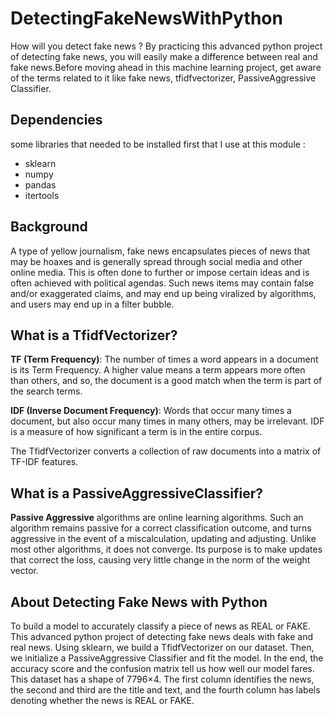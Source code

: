 # DetectingFakeNewsWithPython

How will you detect fake news ? By practicing this advanced python project of detecting fake news, you will easily make a difference between real and fake news.Before moving ahead in this machine learning project, get aware of the terms related to it like fake news, tfidfvectorizer, PassiveAggressive Classifier.

## Dependencies

 some libraries that needed to be installed first that I use at this module :
- sklearn
- numpy
- pandas
- itertools

## Background

 A type of yellow journalism, fake news encapsulates pieces of news that may be hoaxes and is generally spread through social media and other online media. This is often done to further or impose certain ideas and is often achieved with political agendas. Such news items may contain false and/or exaggerated claims, and may end up being viralized by algorithms, and users may end up in a filter bubble. 
 
 
## What is a TfidfVectorizer? 

**TF (Term Frequency)**: The number of times a word appears in a document is its Term Frequency. A higher value means a term appears more often than others, and so, the document is a good match when the term is part of the search terms.

**IDF (Inverse Document Frequency)**: Words that occur many times a document, but also occur many times in many others, may be irrelevant. IDF is a measure of how significant a term is in the entire corpus.

The TfidfVectorizer converts a collection of raw documents into a matrix of TF-IDF features.


## What is a PassiveAggressiveClassifier?

**Passive Aggressive** algorithms are online learning algorithms. Such an algorithm remains passive for a correct classification outcome, and turns aggressive in the event of a miscalculation, updating and adjusting. Unlike most other algorithms, it does not converge. Its purpose is to make updates that correct the loss, causing very little change in the norm of the weight vector.

## About Detecting Fake News with Python

To build a model to accurately classify a piece of news as REAL or FAKE. This advanced python project of detecting fake news deals with fake and real news. Using sklearn, we build a TfidfVectorizer on our dataset. Then, we initialize a PassiveAggressive Classifier and fit the model. In the end, the accuracy score and the confusion matrix tell us how well our model fares. This dataset has a shape of 7796×4. The first column identifies the news, the second and third are the title and text, and the fourth column has labels denoting whether the news is REAL or FAKE.
